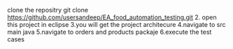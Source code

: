 clone the repositry 
git clone https://github.com/usersandeep/EA_food_automation_testing.git
2. open this project in eclipse 
3.you will get the project architecure
4.navigate to src main java
5.navigate to orders and products packaje
6.execute the test cases
